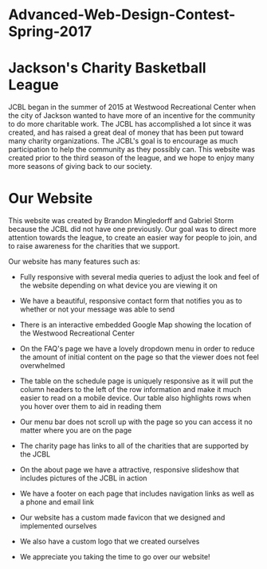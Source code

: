 # Advanced-Web-Design-Contest-Spring-2017


# Jackson's Charity Basketball League


  JCBL began in the summer of 2015 at Westwood Recreational Center when the city of Jackson wanted to have more of an incentive for the
  community to do more charitable work. The JCBL has accomplished a lot since it was created, and has raised a great deal of money that
  has been put toward many charity organizations. The JCBL's goal is to encourage as much participation to help the community as they
  possibly can. This website was created prior to the third season of the league, and we hope to enjoy many more seasons of giving back
  to our society.


# Our Website


  This website was created by Brandon Mingledorff and Gabriel Storm because the JCBL did not have one previously. Our goal was to direct
  more attention towards the league, to create an easier way for people to join, and to raise awareness for the charities that we
  support.
  
Our website has many features such as:

  - Fully responsive with several media queries to adjust the look and feel of the website depending on what device you are viewing it
  on

  - We have a beautiful, responsive contact form that notifies you as to whether or not your message was able to send
  
  - There is an interactive embedded Google Map showing the location of the Westwood Recreational Center
  
  - On the FAQ's page we have a lovely dropdown menu in order to reduce the amount of initial content on the page so that the viewer
  does not feel overwhelmed
  
  - The table on the schedule page is uniquely responsive as it will put the column headers to the left of the row information and make
  it much easier to read on a mobile device. Our table also highlights rows when you hover over them to aid in reading them
  
  - Our menu bar does not scroll up with the page so you can access it no matter where you are on the page
  
  - The charity page has links to all of the charities that are supported by the JCBL
  
  - On the about page we have a attractive, responsive slideshow that includes pictures of the JCBL in action
  
  - We have a footer on each page that includes navigation links as well as a phone and email link
  
  - Our website has a custom made favicon that we designed and implemented ourselves
  
  - We also have a custom logo that we created ourselves
  
  - We appreciate you taking the time to go over our website!
